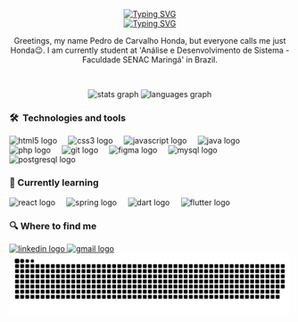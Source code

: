 <!--TYPING SVG-->
<div align= "center">
  <a href="https://git.io/typing-svg"><img src="https://readme-typing-svg.demolab.com?font=Outfit&weight=600&size=35&duration=2000&pause=1000&color=00E624&center=true&vCenter=true&multiline=true&width=435&height=65&lines=Hey+%F0%9F%91%8B++I'm+Honda" alt="Typing SVG" /></a>
  </br>
  <a href="https://git.io/typing-svg"><img src="https://readme-typing-svg.demolab.com?font=Outfit&weight=600&size=30&duration=2000&pause=1000&color=7C04E9&center=true&vCenter=true&multiline=true&width=435&height=65&lines=welcome+to+my+profile!" alt="Typing SVG" /></a>
</div>
<p align="center"> Greetings, my name Pedro de Carvalho Honda, but everyone calls me just Honda😉. I am currently student at 'Análise e Desenvolvimento de Sistema - Faculdade SENAC Maringá' in Brazil.<p>

<!-- GIT HUB STATS-->
<br clear="both">
<div align="center">
  <img src="https://github-readme-stats.vercel.app/api?username=HondaCoding&hide_title=false&hide_rank=false&show_icons=true&include_all_commits=true&count_private=true&disable_animations=false&theme=github_dark&locale=en&hide_border=true" height="150" alt="stats graph"  />
  <img src="https://github-readme-stats.vercel.app/api/top-langs?username=HondaCoding&locale=en&hide_title=false&layout=compact&card_width=320&langs_count=5&theme=github_dark&hide_border=true" height="150" alt="languages graph"  />
</div>

<h3>🛠  Technologies and tools</h3>
<div align="left">
  <img src="https://cdn.jsdelivr.net/gh/devicons/devicon/icons/html5/html5-original.svg" height="30" alt="html5 logo"/>
  <img width="12" />
  <img src="https://cdn.jsdelivr.net/gh/devicons/devicon/icons/css3/css3-original.svg" height="30" alt="css3 logo"  />
  <img width="12" />
  <img src="https://cdn.jsdelivr.net/gh/devicons/devicon/icons/javascript/javascript-original.svg" height="30" alt="javascript logo"  />
  <img width="12" />
  <img src="https://cdn.jsdelivr.net/gh/devicons/devicon/icons/java/java-original.svg" height="30" alt="java logo"  />
  <img width="12" />
  <img src="https://cdn.jsdelivr.net/gh/devicons/devicon/icons/php/php-original.svg" height="30" alt="php logo"  />
  <img width="12" />
  <img src="https://cdn.jsdelivr.net/gh/devicons/devicon/icons/git/git-original.svg" height="30" alt="git logo"  />
  <img width="12" />
  <img src="https://cdn.jsdelivr.net/gh/devicons/devicon/icons/figma/figma-original.svg" height="30" alt="figma logo"  />
  <img width="12" />
  <img src="https://cdn.jsdelivr.net/gh/devicons/devicon/icons/mysql/mysql-original.svg" height="30" alt="mysql logo"  />
  <img width="12" />
  <img src="https://cdn.jsdelivr.net/gh/devicons/devicon/icons/postgresql/postgresql-original.svg" height="30" alt="postgresql logo"  />
</div>

<h3>📖 Currently learning</h3>
<div align="left">
  <img src="https://cdn.jsdelivr.net/gh/devicons/devicon/icons/react/react-original.svg" height="30" alt="react logo"  />
  <img width="12" />
  <img src="https://cdn.jsdelivr.net/gh/devicons/devicon/icons/spring/spring-original.svg" height="30" alt="spring logo"  />
  <img width="12" />
  <img src="https://cdn.jsdelivr.net/gh/devicons/devicon/icons/dart/dart-original.svg" height="30" alt="dart logo"  />
  <img width="12" />
  <img src="https://cdn.jsdelivr.net/gh/devicons/devicon/icons/flutter/flutter-original.svg" height="30" alt="flutter logo"  />
</div>

###

<h3>🔍 Where to find me</h3>
<div align="left">
  <a href="https://www.linkedin.com/pedro-honda/">
    <img src="https://img.shields.io/static/v1?message=LinkedIn&logo=linkedin&label=&color=0077B5&logoColor=white&labelColor=&style=for-the-badge" height="25" alt="linkedin logo"  />
  </a>
  <a href="mailto:pedrohonda03@gmail.com">
    <img src="https://img.shields.io/static/v1?message=Gmail&logo=gmail&label=&color=D14836&logoColor=white&labelColor=&style=for-the-badge" height="25" alt="gmail logo"  />
  </a>
</div>



<!-- SNAKE CONTRIBUITIONS-->
<picture align="center">
  <source media="(prefers-color-scheme: dark)" srcset="https://raw.githubusercontent.com/HondaCoding/HondaCoding/output/github-contribution-grid-snake-dark.svg">
  <source media="(prefers-color-scheme: light)" srcset="https://raw.githubusercontent.com/HondaCoding/HondaCoding/output/github-contribution-grid-snake-dark.svg">
  <img align="center" alt="github contribution grid snake animation" src="https://raw.githubusercontent.com/HondaCoding/HondaCoding/output/github-contribution-grid-snake.svg">
</picture>



